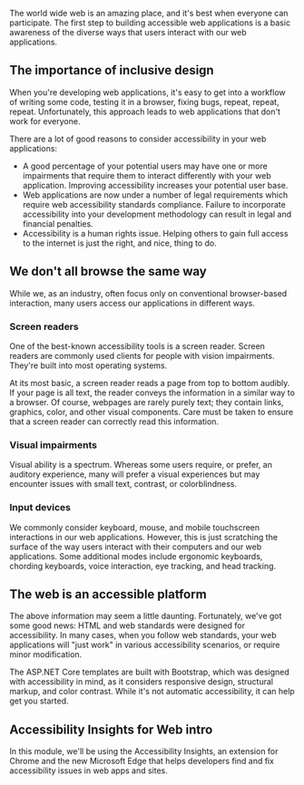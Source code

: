 The world wide web is an amazing place, and it's best when everyone can participate. The first step to building accessible web applications is a basic awareness of the diverse ways that users interact with our web applications.

## The importance of inclusive design

When you're developing web applications, it's easy to get into a workflow of writing some code, testing it in a browser, fixing bugs, repeat, repeat, repeat. Unfortunately, this approach leads to web applications that don't work for everyone.

There are a lot of good reasons to consider accessibility in your web applications:

- A good percentage of your potential users may have one or more impairments that require them to interact differently with your web application. Improving accessibility increases your potential user base.
- Web applications are now under a number of legal requirements which require web accessibility standards compliance. Failure to incorporate accessibility into your development methodology can result in legal and financial penalties.
- Accessibility is a human rights issue. Helping others to gain full access to the internet is just the right, and nice, thing to do.

## We don't all browse the same way

While we, as an industry, often focus only on conventional browser-based interaction, many users access our applications in different ways.

### Screen readers

One of the best-known accessibility tools is a screen reader. Screen readers are commonly used clients for people with vision impairments. They're built into most operating systems.

At its most basic, a screen reader reads a page from top to bottom audibly. If your page is all text, the reader conveys the information in a similar way to a browser. Of course, webpages are rarely purely text; they contain links, graphics, color, and other visual components. Care must be taken to ensure that a screen reader can correctly read this information.

### Visual impairments

Visual ability is a spectrum. Whereas some users require, or prefer, an auditory experience, many will prefer a visual experiences but may encounter issues with small text, contrast, or colorblindness.

### Input devices

We commonly consider keyboard, mouse, and mobile touchscreen interactions in our web applications. However, this is just scratching the surface of the way users interact with their computers and our web applications. Some additional modes include ergonomic keyboards, chording keyboards, voice interaction, eye tracking, and head tracking.

## The web is an accessible platform

The above information may seem a little daunting. Fortunately, we've got some good news: HTML and web standards were designed for accessibility. In many cases, when you follow web standards, your web applications will "just work" in various accessibility scenarios, or require minor modification.

The ASP.NET Core templates are built with Bootstrap, which was designed with accessibility in mind, as it considers responsive design, structural markup, and color contrast. While it's not automatic accessibility, it can help get you started.

## Accessibility Insights for Web intro

In this module, we'll be using the Accessibility Insights, an extension for Chrome and the new Microsoft Edge that helps developers find and fix accessibility issues in web apps and sites.
